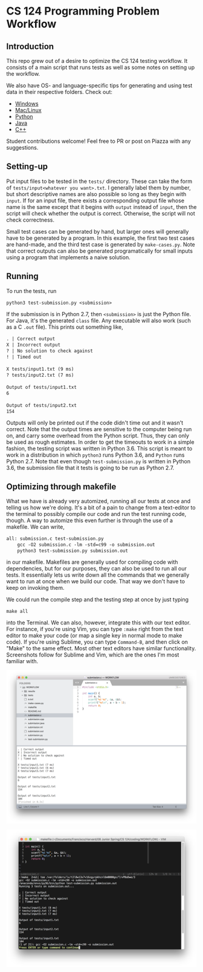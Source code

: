 CS 124 Programming Problem Workflow
===================================

## Introduction

This repo grew out of a desire to optimize the CS 124 testing workflow. It
consists of a main script that runs tests as well as some notes on setting up
the workflow.

We also have OS- and language-specific tips for generating and using test data
in their respective folders. Check out:

* [Windows](windows)
* [Mac/Linux](linux)
* [Python](python)
* [Java](java)
* [C++](cpp)

Student contributions welcome! Feel free to PR or post on Piazza with any suggestions.


## Setting-up

Put input files to be tested in the `tests/` directory. These can take the form
of `tests/input<whatever you want>.txt`. I generally label them by number, but
short descriptive names are also possible so long as they begin with `input`. If
for an input file, there exists a corresponding output file whose name is the
same except that it begins with `output` instead of `input`, then the script
will check whether the output is correct. Otherwise, the script will not check
correctness.

Small test cases can be generated by hand, but larger ones will generally have
to be generated by a program. In this example, the first two test cases are
hand-made, and the third test case is generated by `make-cases.py`. Note that
correct outputs can also be generated programatically for small inputs using a
program that implements a naive solution.

## Running

To run the tests, run

```
python3 test-submission.py <submission>
```

If the submission is in Python 2.7, then `<submission>` is just the Python file.
For Java, it's the generated `class` file. Any executable will also work (such
as a C `.out` file). This prints out something like,

```
. | Correct output
X | Incorrect output
? | No solution to check against
! | Timed out

X tests/input1.txt (9 ms)
? tests/input2.txt (7 ms)

Output of tests/input1.txt
6

Output of tests/input2.txt
154  
```

Outputs will only be printed out if the code didn't time out and it wasn't
correct. Note that the output times are sensitive to the computer being run on,
and carry some overhead from the Python script. Thus, they can only be used as
rough estimates. In order to get the timeouts to work in a simple fashion, the
testing script was written in Python 3.6. This script is meant to work in a
distribution in which `python3` runs Python 3.6, and `Python` runs Python 2.7.
Note that even though `test-submission.py` is written in Python 3.6, the
submission file that it tests is going to be run as Python 2.7.

## Optimizing through makefile

What we have is already very automized, running all our tests at once and
telling us how we're doing. It's a bit of a pain to change from a text-editor to
the terminal to possibly compile our code and run the test running code, though.
A way to automize this even further is through the use of a makefile. We can
write,

```
all: submission.c test-submission.py
	gcc -O2 submission.c -lm -std=c99 -o submission.out
	python3 test-submission.py submission.out
```

in our makefile. Makefiles are generally used for compiling code with
dependencies, but for our purposes, they can also be used to run all our tests.
It essentially lets us write down all the commands that we generally want to run
at once when we build our code. That way we don't have to keep on invoking them.

We could run the compile step and the testing step at once by just typing

```
make all
```

into the Terminal. We can also, however, integrate this with our text editor.
For instance, if you're using Vim, you can type `:make` right from the text
editor to make your code (or map a single key in normal mode to make code). If
you're using Sublime, you can type `Command-B`, and then click on "Make" to the
same effect. Most other text editors have similar functionality. Screenshots
follow for Sublime and Vim, which are the ones I'm most familiar with.

![making in Sublime](making-in-sublime.png)

![making in Vim](making-in-vim.png)
